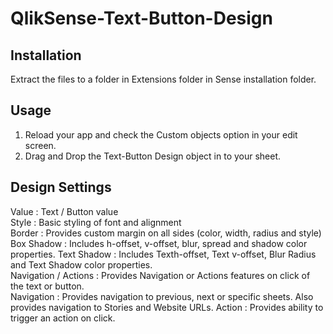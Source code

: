 # QlikSense-Text-Button-Design

Installation
------------

Extract the files to a folder in Extensions folder in Sense installation folder.

Usage
-------

1. Reload your app and check the Custom objects option in your edit screen.
2. Drag and Drop the Text-Button Design object in to your sheet.

Design Settings
---------------

Value                : Text / Button value  
Style                : Basic styling of font and alignment  
Border               : Provides custom margin on all sides (color, width, radius and style) 
Box Shadow           : Includes h-offset, v-offset, blur, spread and shadow color properties. 
Text Shadow          : Includes Texth-offset, Text v-offset, Blur Radius and Text Shadow color properties.  
Navigation / Actions : Provides Navigation or Actions features on click of the text or button.             
Navigation           : Provides navigation to previous, next or specific sheets. Also provides navigation to Stories and Website URLs.
Action               : Provides ability to trigger an action on click.
